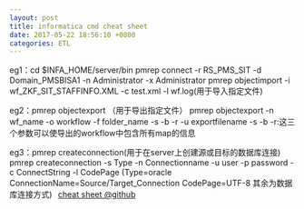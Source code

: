 ```yaml
---
layout: post
title: informatica cmd cheat sheet
date: 2017-05-22 18:56:10 +0800
categories: ETL
---
```


eg1：cd $INFA_HOME/server/bin 
pmrep connect -r RS_PMS_SIT -d Domain_PMSBISA1 -n Administrator -x Administrator 
pmrep objectimport -i wf_ZKF_SIT_STAFFINFO.XML -c test.xml -l wf.log(用于导入指定文件) 

eg2：pmrep objectexport （用于导出指定文件） 
pmrep objectexport -n wf_name -o workflow -f folder_name -s -b -r -u exportfilename 
-s -b -r:这三个参数可以使导出的workflow中包含所有map的信息 

eg3：pmrep createconnection(用于在server上创建源或目标的数据库连接) 
pmrep createconnection -s Type -n Connectionname -u user -p password -c ConnectString -l CodePage 
(Type=oracle ConnectionName=Source/Target_Connection CodePage=UTF-8 其余为数据库连接方式) 
  
[cheat sheet @github](https://github.com/genghuiluo/legacy/blob/master/infa_cmd.cheatsheet)
